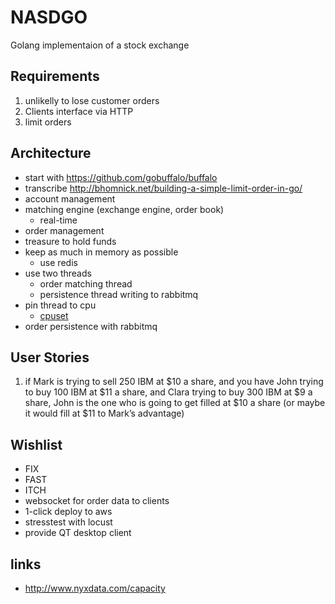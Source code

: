 # NASDGO

Golang implementaion of a stock exchange

## Requirements
1. unlikelly to lose customer orders
1. Clients interface via HTTP
1. limit orders

## Architecture
* start with https://github.com/gobuffalo/buffalo
* transcribe http://bhomnick.net/building-a-simple-limit-order-in-go/
* account management
* matching engine (exchange engine, order book)
  * real-time
* order management
* treasure to hold funds
* keep as much in memory as possible
  * use redis
* use two threads
  * order matching thread
  * persistence thread writing to rabbitmq
* pin thread to cpu
  * [cpuset](http://man7.org/linux/man-pages/man7/cpuset.7.html)
* order persistence with rabbitmq

## User Stories
1. if Mark is trying to sell 250 IBM at $10 a share, and you have John trying to buy 100 IBM at $11 a share, and Clara trying to buy 300 IBM at $9 a share, John is the one who is going to get filled at $10 a share (or maybe it would fill at $11 to Mark’s advantage)

## Wishlist
* FIX
* FAST
* ITCH
* websocket for order data to clients
* 1-click deploy to aws
* stresstest with locust
* provide QT desktop client

## links 
* http://www.nyxdata.com/capacity
